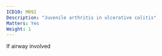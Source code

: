 ```yaml
---
ICD10: M092
Description: "Juvenile arthritis in ulcerative colitis"
Matters: Yes
Weight: 1
---
```

If airway involved
